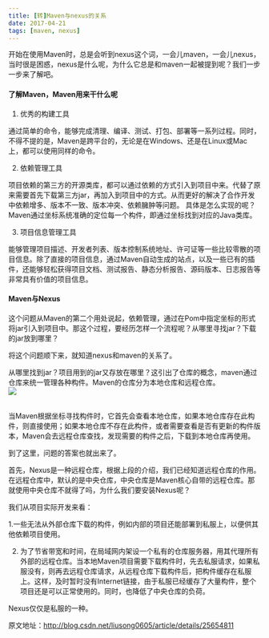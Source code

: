 ```yaml
---
title: [转]Maven与nexus的关系  
date: 2017-04-21  
tags: [maven, nexus]
---
```

开始在使用Maven时，总是会听到nexus这个词，一会儿maven，一会儿nexus，当时很是困惑，nexus是什么呢，为什么它总是和maven一起被提到呢？我们一步一步来了解吧。
#### 了解Maven，Maven用来干什么呢
1. 优秀的构建工具

  通过简单的命令，能够完成清理、编译、测试、打包、部署等一系列过程。同时，不得不提的是，Maven是跨平台的，无论是在Windows、还是在Linux或Mac上，都可以使用同样的命令。

2. 依赖管理工具

  项目依赖的第三方的开源类库，都可以通过依赖的方式引入到项目中来。代替了原来需要首先下载第三方jar，再加入到项目中的方式。从而更好的解决了合作开发中依赖增多、版本不一致、版本冲突、依赖臃肿等问题。
具体是怎么实现的呢？Maven通过坐标系统准确的定位每一个构件，即通过坐标找到对应的Java类库。

3. 项目信息管理工具

  能够管理项目描述、开发者列表、版本控制系统地址、许可证等一些比较零散的项目信息。除了直接的项目信息，通过Maven自动生成的站点，以及一些已有的插件，还能够轻松获得项目文档、测试报告、静态分析报告、源码版本、日志报告等非常具有价值的项目信息。

#### Maven与Nexus
  这个问题从Maven的第二个用处说起，依赖管理，通过在Pom中指定坐标的形式将jar引入到项目中。那这个过程，要经历怎样一个流程呢？从哪里寻找jar？下载的jar放到哪里？

  将这个问题顺下来，就知道nexus和maven的关系了。

  从哪里找到jar？项目用到的jar又存放在哪里？这引出了仓库的概念，maven通过仓库来统一管理各种构件。Maven的仓库分为本地仓库和远程仓库。  
<img src = "http://oo8ieb5e5.bkt.clouddn.com/image/vps/maven_nexus.png" /> <br><br>

  当Maven根据坐标寻找构件时，它首先会查看本地仓库，如果本地仓库存在此构件，则直接使用；如果本地仓库不存在此构件，或者需要查看是否有更新的构件版本，Maven会去远程仓库查找，发现需要的构件之后，下载到本地仓库再使用。
  
  到了这里，问题的答案也就出来了。
  
  首先，Nexus是一种远程仓库，根据上段的介绍，我们已经知道远程仓库的作用。在远程仓库中，默认的是中央仓库，中央仓库是Maven核心自带的远程仓库。那就使用中央仓库不就得了吗，为什么我们要安装Nexus呢？
  
  我们从项目实际开发来看：
  
  1.一些无法从外部仓库下载的构件，例如内部的项目还能部署到私服上，以便供其他依赖项目使用。
  
  2. 为了节省带宽和时间，在局域网内架设一个私有的仓库服务器，用其代理所有外部的远程仓库。当本地Maven项目需要下载构件时，先去私服请求，如果私服没有，则再去远程仓库请求，从远程仓库下载构件后，把构件缓存在私服上。这样，及时暂时没有Internet链接，由于私服已经缓存了大量构件，整个项目还是可以正常使用的。同时，也降低了中央仓库的负荷。
  
  Nexus仅仅是私服的一种。
  
  原文地址：http://blog.csdn.net/liusong0605/article/details/25654811